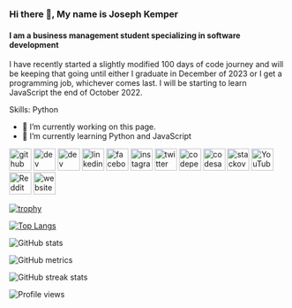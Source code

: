 ### Hi there 👋, My name is Joseph Kemper
#### I am a business management student specializing in software development
I have recently started a slightly modified 100 days of code journey and will be keeping that going until either I graduate in December of 2023 or I get a programming job, whichever comes last. I will be starting to learn JavaScript the end of October 2022.

Skills: Python

- 🔭 I’m currently working on this page. 
- 🌱 I’m currently learning Python and JavaScript 


[<img src='https://cdn.jsdelivr.net/npm/simple-icons@3.0.1/icons/github.svg' alt='github' height='40'>](https://github.com/JosephKemper)  [<img src='https://cdn.jsdelivr.net/npm/simple-icons@3.0.1/icons/dev-dot-to.svg' alt='dev' height='40'>](https://dev.to/josephkemper)  [<img src='https://cdn.jsdelivr.net/npm/simple-icons@3.0.1/icons/hashnode.svg' alt='dev' height='40'>](JosephKemper)  [<img src='https://cdn.jsdelivr.net/npm/simple-icons@3.0.1/icons/linkedin.svg' alt='linkedin' height='40'>](https://www.linkedin.com/in/josephkemper/)  [<img src='https://cdn.jsdelivr.net/npm/simple-icons@3.0.1/icons/facebook.svg' alt='facebook' height='40'>](https://www.facebook.com/JosephKemper)  [<img src='https://cdn.jsdelivr.net/npm/simple-icons@3.0.1/icons/instagram.svg' alt='instagram' height='40'>](https://www.instagram.com/josephdkemper/)  [<img src='https://cdn.jsdelivr.net/npm/simple-icons@3.0.1/icons/twitter.svg' alt='twitter' height='40'>](https://twitter.com/JosephDKemper)  [<img src='https://cdn.jsdelivr.net/npm/simple-icons@3.0.1/icons/codepen.svg' alt='codepen' height='40'>](https://codepen.io/josephkemper)  [<img src='https://cdn.jsdelivr.net/npm/simple-icons@3.0.1/icons/codesandbox.svg' alt='codesandbox' height='40'>](https://codesandbox.io/u/JosephKemper)  [<img src='https://cdn.jsdelivr.net/npm/simple-icons@3.0.1/icons/stackoverflow.svg' alt='stackoverflow' height='40'>](https://stackoverflow.com/users/19891316)  [<img src='https://cdn.jsdelivr.net/npm/simple-icons@3.0.1/icons/youtube.svg' alt='YouTube' height='40'>](https://www.youtube.com/channel/UC1rUv__tj-sAuy6R7a7oJag)  [<img src='https://cdn.jsdelivr.net/npm/simple-icons@3.0.1/icons/reddit.svg' alt='Reddit' height='40'>](https://www.reddit.com/user/JosephKemper)  [<img src='https://cdn.jsdelivr.net/npm/simple-icons@3.0.1/icons/icloud.svg' alt='website' height='40'>](https://www.josephkemper.com)  

[![trophy](https://github-profile-trophy.vercel.app/?username=JosephKemper)](https://github.com/ryo-ma/github-profile-trophy)

[![Top Langs](https://github-readme-stats.vercel.app/api/top-langs/?username=JosephKemper)](https://github.com/anuraghazra/github-readme-stats)

![GitHub stats](https://github-readme-stats.vercel.app/api?username=JosephKemper&show_icons=true)  

![GitHub metrics](https://metrics.lecoq.io/JosephKemper)  

![GitHub streak stats](https://github-readme-streak-stats.herokuapp.com/?user=JosephKemper)  

![Profile views](https://gpvc.arturio.dev/JosephKemper)  
